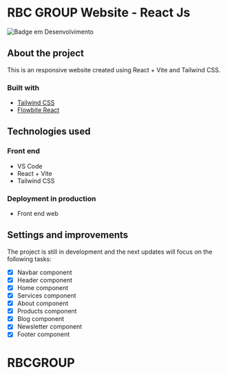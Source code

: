 # RBC GROUP Website - React Js

![Badge em Desenvolvimento](http://img.shields.io/static/v1?label=STATUS&message=EM%20DESENVOLVIMENTO&color=GREEN&style=for-the-badge)


## About the project

This is an responsive website created using React + Vite and Tailwind CSS. 

### Built with

- [Tailwind CSS](https://tailwindcss.com/docs/installation)
- [Flowbite React](https://www.flowbite-react.com/)

## Technologies used

### Front end
- VS Code
- React + Vite
- Tailwind CSS

### Deployment in production
- Front end web

## Settings and improvements

The project is still in development and the next updates will focus on the following tasks:

- [x] Navbar component
- [x] Header component
- [x] Home component
- [x] Services component
- [x] About component
- [x] Products component
- [x] Blog component
- [x] Newsletter component
- [x] Footer component
# RBCGROUP
